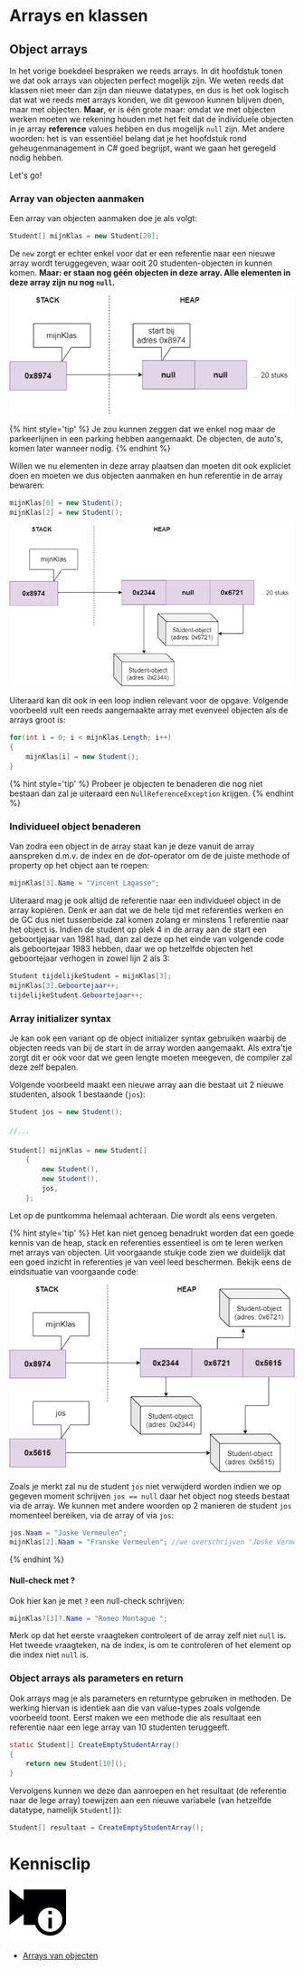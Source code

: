 # Arrays en klassen

## Object arrays

In het vorige boekdeel bespraken we reeds arrays. In dit hoofdstuk tonen we dat ook arrays van objecten perfect mogelijk zijn. We weten reeds dat klassen niet meer dan zijn dan nieuwe datatypes, en dus is het ook logisch dat wat we reeds met arrays konden, we dit gewoon kunnen blijven doen, maar met objecten. **Maar**, er is één grote maar: omdat we met objecten werken moeten we rekening houden met het feit dat de individuele objecten in je array **reference** values hebben en dus mogelijk ``null`` zijn. Met andere woorden: het is van essentiëel belang dat je het hoofdstuk rond geheugenmanagement in C# goed begrijpt, want we gaan het geregeld nodig hebben.

Let's go!

### Array van objecten aanmaken

Een array van objecten aanmaken doe je als volgt:

```java
Student[] mijnKlas = new Student[20];
```

De ``new`` zorgt er echter enkel voor dat er een referentie naar een nieuwe array wordt teruggegeven, waar ooit 20 studenten-objecten in kunnen komen. **Maar: er staan nog géén objecten in deze array. Alle elementen in deze array zijn nu nog ``null``.**

![De referentie naar een , nu nog, lege array is aangemaakt.](../assets/6_klassen/beginarraysit.png)



{% hint style='tip' %}
Je zou kunnen zeggen dat we enkel nog maar de parkeerlijnen in een parking hebben aangemaakt. De objecten, de auto's, komen later wanneer nodig.
{% endhint %}


Willen we nu elementen in deze array plaatsen dan moeten dit ook expliciet doen en moeten we dus objecten aanmaken en hun referentie in de array bewaren:

```java
mijnKlas[0] = new Student();
mijnKlas[2] = new Student();
```

![](../assets/6_klassen/beginarraysit2.png)


Uiteraard kan dit ook in een loop indien relevant voor de opgave. Volgende voorbeeld vult een reeds aangemaakte array met evenveel objecten als de arrays groot is: 

```java
for(int i = 0; i < mijnKlas.Length; i++)
{
    mijnKlas[i] = new Student();
}
```

{% hint style='tip' %}
Probeer je objecten te benaderen die nog niet bestaan dan zal je uiteraard een ``NullReferenceException`` krijgen.
{% endhint %}


### Individueel object benaderen

Van zodra een object in de array staat kan je deze vanuit de array aanspreken d.m.v. de index en de *dot*-operator om de de juiste methode of property op het object aan te roepen:

```java
mijnKlas[3].Name = "Vincent Lagasse";
```

Uiteraard mag je ook altijd de referentie naar een individueel object in de array kopiëren. Denk er aan dat we de hele tijd met referenties werken en de GC dus niet tussenbeide zal komen zolang er minstens 1 referentie naar het object is. Indien de student op plek 4 in de array aan de start een geboortjejaar van 1981 had, dan zal deze op het einde van volgende code als geboortejaar 1983 hebben, daar we op hetzelfde objecten het geboortejaar verhogen in zowel lijn 2 als 3:

```java
Student tijdelijkeStudent = mijnKlas[3];
mijnKlas[3].Geboortejaar++;
tijdelijkeStudent.Geboortejaar++;
```

### Array initializer syntax

Je kan ook een variant op de object initializer syntax gebruiken waarbij de objecten reeds van bij de start in de array worden aangemaakt. Als extra'tje zorgt dit er ook voor dat we geen lengte moeten meegeven, de compiler zal deze zelf bepalen. 

Volgende voorbeeld maakt een nieuwe array aan die bestaat uit 2 nieuwe studenten, alsook 1 bestaande (``jos``):

```java
Student jos = new Student();

//...

Student[] mijnKlas = new Student[]
    {
        new Student(),
        new Student(),
        jos,
    };
```

Let op de puntkomma helemaal achteraan. Die wordt als eens vergeten.


{% hint style='tip' %}
Het kan niet genoeg benadrukt worden dat een goede kennis van de heap, stack en referenties essentieel is om te leren werken met arrays van objecten. Uit voorgaande stukje code zien we duidelijk dat een goed inzicht in referenties je van veel leed beschermen. Bekijk eens de eindsituatie van voorgaande code:

![](../assets/6_klassen/objeeindsit.png)

Zoals je merkt zal nu de student ``jos`` niet verwijderd worden indien we op gegeven moment schrijven ``jos == null`` daar het object nog steeds bestaat via de array.
We kunnen met andere woorden op 2 manieren de student ``jos`` momenteel bereiken, via de array of via ``jos``:

```java
jos.Naam = "Joske Vermeulen";
mijnKlas[2].Naam = "Franske Vermeulen"; //we overschrijven "Joske Vermeulen"
```

{% endhint %}



#### Null-check met ?

Ook hier kan je met ``?`` een null-check schrijven:

```java
mijnKlas?[3]?.Name = "Romeo Montague ";
```

Merk op dat het eerste vraagteken controleert of de array zelf niet ``null`` is. Het tweede vraagteken, na de index, is om te controleren of het element op die index niet ``null`` is.

### Object arrays als parameters en return

Ook arrays mag je als parameters en returntype gebruiken in methoden. De werking hiervan is identiek aan die van value-types zoals volgende voorbeeld toont. Eerst maken we een methode die als resultaat een referentie naar een lege array van 10 studenten teruggeeft.

```java
static Student[] CreateEmptyStudentArray()
{
    return new Student[10]();
}
```
Vervolgens kunnen we deze dan aanroepen en het resultaat (de referentie naar de lege array) toewijzen aan een nieuwe variabele (van hetzelfde datatype, namelijk ``Student[]``):

```java
Student[] resultaat = CreateEmptyStudentArray();
```

<!---NOBOOKSTART--->
# Kennisclip
![](../assets/infoclip.png)
* [Arrays van objecten](https://ap.cloud.panopto.eu/Panopto/Pages/Viewer.aspx?id=328b271a-f26e-44ed-8e03-acb400ac9b72)
<!---NOBOOKEND--->


